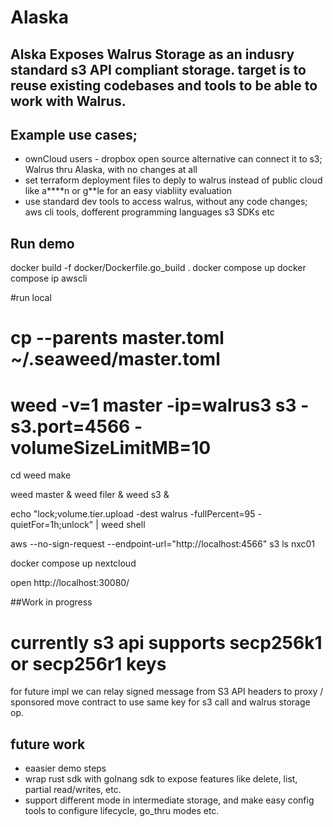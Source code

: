 # Alaska

## Alska Exposes Walrus Storage as an indusry standard s3 API compliant storage. target is to reuse existing codebases and tools to be able to work with Walrus.

## Example use cases;
- ownCloud users - dropbox open source alternative can connect it to s3; Walrus thru Alaska, with no changes at all
- set terraform deployment files to deply to walrus instead of public cloud like a****n or g**le for an easy viabliity evaluation 
- use standard dev tools to access walrus, without any code changes; aws cli tools, dofferent programming languages s3 SDKs etc

## Run demo
docker build -f docker/Dockerfile.go_build .
docker compose up
docker compose ip awscli

#run local
# cp --parents master.toml ~/.seaweed/master.toml
# weed -v=1 master -ip=walrus3 s3 -s3.port=4566 -volumeSizeLimitMB=10


cd weed
make

weed master &
weed filer &
weed s3 &

echo "lock;volume.tier.upload -dest walrus -fullPercent=95 -quietFor=1h;unlock" | weed shell

aws --no-sign-request --endpoint-url="http://localhost:4566" s3 ls nxc01

docker compose up nextcloud

open http://localhost:30080/


##Work in progress
# currently s3 api supports secp256k1 or secp256r1 keys
for future impl we can relay signed message from S3 API headers to proxy / sponsored move contract to use same key for s3 call and walrus storage op.

## future work
- eaasier demo steps
- wrap rust sdk with golnang sdk to expose features like delete, list, partial read/writes, etc.
- support different mode in intermediate storage, and make easy config tools to configure lifecycle, go_thru modes etc. 